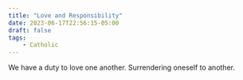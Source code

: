 ```yaml
---
title: "Love and Responsibility"
date: 2023-06-17T22:56:15-05:00
draft: false
tags:
    - Catholic
---
```

We have a duty to love one another. Surrendering oneself to another.
